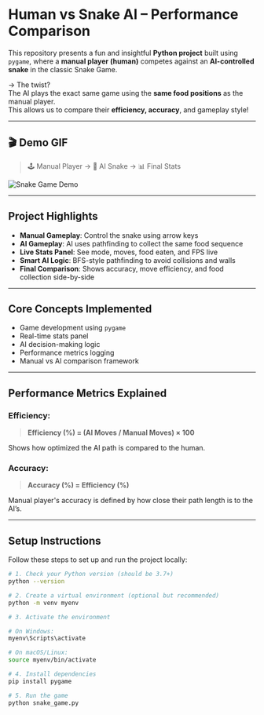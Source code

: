 # Human vs Snake AI – Performance Comparison 

This repository presents a fun and insightful **Python project** built using `pygame`, where a **manual player (human)** competes against an **AI-controlled snake** in the classic Snake Game.

→ The twist?  
The AI plays the exact same game using the **same food positions** as the manual player.  
This allows us to compare their **efficiency, accuracy**, and gameplay style!

---

## 🎬 Demo GIF

> 🕹️ Manual Player → 🤖 AI Snake → 📊 Final Stats

![Snake Game Demo](assets/demo.gif)

---

## Project Highlights

- **Manual Gameplay**: Control the snake using arrow keys
- **AI Gameplay**: AI uses pathfinding to collect the same food sequence
- **Live Stats Panel**: See mode, moves, food eaten, and FPS live
- **Smart AI Logic**: BFS-style pathfinding to avoid collisions and walls
- **Final Comparison**: Shows accuracy, move efficiency, and food collection side-by-side

---

## Core Concepts Implemented

- Game development using `pygame`
- Real-time stats panel
- AI decision-making logic
- Performance metrics logging
- Manual vs AI comparison framework

---

## Performance Metrics Explained

### Efficiency:
> **Efficiency (%) = (AI Moves / Manual Moves) × 100**

Shows how optimized the AI path is compared to the human.

### Accuracy:
> **Accuracy (%) = Efficiency (%)**

Manual player's accuracy is defined by how close their path length is to the AI’s.

---

## Setup Instructions

Follow these steps to set up and run the project locally:

```bash
# 1. Check your Python version (should be 3.7+)
python --version

# 2. Create a virtual environment (optional but recommended)
python -m venv myenv

# 3. Activate the environment

# On Windows:
myenv\Scripts\activate

# On macOS/Linux:
source myenv/bin/activate

# 4. Install dependencies
pip install pygame

# 5. Run the game
python snake_game.py
